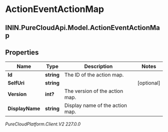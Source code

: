 # ActionEventActionMap

## ININ.PureCloudApi.Model.ActionEventActionMap

## Properties

|Name | Type | Description | Notes|
|------------ | ------------- | ------------- | -------------|
| **Id** | **string** | The ID of the action map. | |
| **SelfUri** | **string** |  | [optional] |
| **Version** | **int?** | The version of the action map. | |
| **DisplayName** | **string** | Display name of the action map. | |



_PureCloudPlatform.Client.V2 227.0.0_

